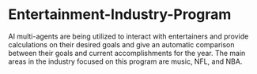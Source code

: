 # Entertainment-Industry-Program
AI multi-agents are being utilized to interact with entertainers and provide calculations on their desired goals and give an automatic comparison between their goals and current accomplishments for the year. The main areas in the industry focused on this program are music, NFL, and NBA.
